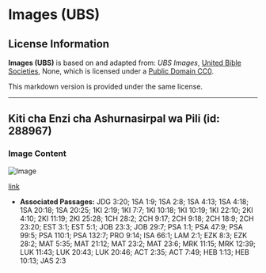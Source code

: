 # Images (UBS)

## License Information

**Images (UBS)** is based on and adapted from: _UBS Images_, [United Bible Societies](https://unitedbiblesocieties.org/), None, which is licensed under a [Public Domain CC0](https://creativecommons.org/public-domain/cc0/).

This markdown version is provided under the same license.



--------------------------------

## Kiti cha Enzi cha Ashurnasirpal wa Pili (id: 288967)

### Image Content

![Image](https://cdn.aquifer.bible/aquifer-content/resources/Media/WEB-0042_ashurnasirpal_II_throne.jpg)

[link](https://cdn.aquifer.bible/aquifer-content/resources/Media/WEB-0042_ashurnasirpal_II_throne.jpg)

* **Associated Passages:** JDG 3:20; 1SA 1:9; 1SA 2:8; 1SA 4:13; 1SA 4:18; 1SA 20:18; 1SA 20:25; 1KI 2:19; 1KI 7:7; 1KI 10:18; 1KI 10:19; 1KI 22:10; 2KI 4:10; 2KI 11:19; 2KI 25:28; 1CH 28:2; 2CH 9:17; 2CH 9:18; 2CH 18:9; 2CH 23:20; EST 3:1; EST 5:1; JOB 23:3; JOB 29:7; PSA 1:1; PSA 47:9; PSA 99:5; PSA 110:1; PSA 132:7; PRO 9:14; ISA 66:1; LAM 2:1; EZK 8:3; EZK 28:2; MAT 5:35; MAT 21:12; MAT 23:2; MAT 23:6; MRK 11:15; MRK 12:39; LUK 11:43; LUK 20:43; LUK 20:46; ACT 2:35; ACT 7:49; HEB 1:13; HEB 10:13; JAS 2:3

